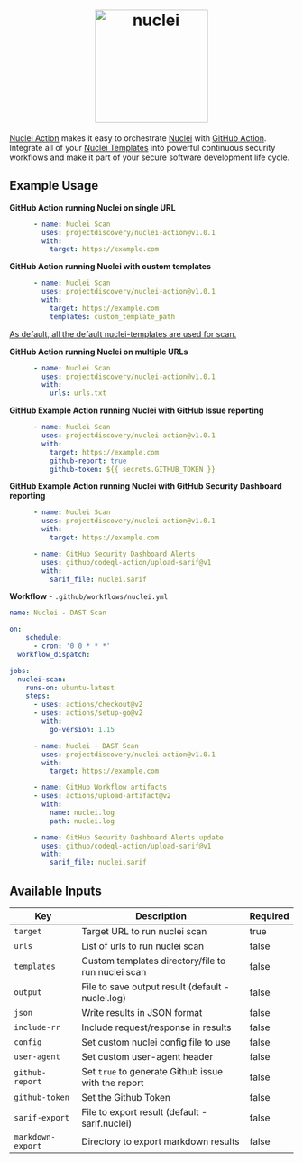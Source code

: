 <h1 align="center">
  <img src="https://github.com/projectdiscovery/nuclei/blob/master/static/nuclei-logo.png" alt="nuclei" width="200px"></a>
  <br>
</h1>

[Nuclei Action](https://github.com/projectdiscovery/nuclei-action) makes it easy to orchestrate [Nuclei](https://github.com/projectdiscovery/nuclei) with [GitHub Action](https://github.com/features/actions).
Integrate all of your [Nuclei Templates](https://github.com/projectdiscovery/nuclei-templates) into powerful continuous security workflows and make it part of your secure software development life cycle.



Example Usage
-----

**GitHub Action running Nuclei on single URL**

```yaml
      - name: Nuclei Scan
        uses: projectdiscovery/nuclei-action@v1.0.1
        with:
          target: https://example.com
```

**GitHub Action running Nuclei with custom templates**

```yaml
      - name: Nuclei Scan
        uses: projectdiscovery/nuclei-action@v1.0.1
        with:
          target: https://example.com
          templates: custom_template_path
```

<ins>As default, all the default [nuclei-templates](https://github.com/projectdiscovery/nuclei-templates) are used for scan.</ins>

**GitHub Action running Nuclei on multiple URLs**

```yaml
      - name: Nuclei Scan
        uses: projectdiscovery/nuclei-action@v1.0.1
        with:
          urls: urls.txt
```

**GitHub Example Action running Nuclei with GitHub Issue reporting**

```yaml
      - name: Nuclei Scan
        uses: projectdiscovery/nuclei-action@v1.0.1
        with:
          target: https://example.com
          github-report: true
          github-token: ${{ secrets.GITHUB_TOKEN }}
```

**GitHub Example Action running Nuclei with GitHub Security Dashboard reporting**

```yaml
      - name: Nuclei Scan
        uses: projectdiscovery/nuclei-action@v1.0.1
        with:
          target: https://example.com

      - name: GitHub Security Dashboard Alerts
        uses: github/codeql-action/upload-sarif@v1
        with:
          sarif_file: nuclei.sarif
```


**Workflow** - `.github/workflows/nuclei.yml`


```yaml
name: Nuclei - DAST Scan

on:
    schedule:
      - cron: '0 0 * * *'
  workflow_dispatch:

jobs:
  nuclei-scan:
    runs-on: ubuntu-latest
    steps:
      - uses: actions/checkout@v2
      - uses: actions/setup-go@v2
        with:
          go-version: 1.15

      - name: Nuclei - DAST Scan
        uses: projectdiscovery/nuclei-action@v1.0.1
        with:
          target: https://example.com

      - name: GitHub Workflow artifacts
      - uses: actions/upload-artifact@v2
        with:
          name: nuclei.log
          path: nuclei.log

      - name: GitHub Security Dashboard Alerts update
        uses: github/codeql-action/upload-sarif@v1
        with:
          sarif_file: nuclei.sarif
```

Available Inputs
------

| Key               | Description                                         | Required |
| ----------------- | --------------------------------------------------- | -------- |
| `target`          | Target URL to run nuclei scan                       | true     |
| `urls`            | List of urls to run nuclei scan                     | false    |
| `templates`       | Custom templates directory/file to run nuclei scan  | false    |
| `output`          | File to save output result (default - nuclei.log)   | false    |
| `json`            | Write results in JSON format                        | false    |
| `include-rr`      | Include request/response in results                 | false    |
| `config`          | Set custom nuclei config file to use                | false    |
| `user-agent`      | Set custom user-agent header                        | false    |
| `github-report`   | Set `true` to generate Github issue with the report | false    |
| `github-token`    | Set the Github Token                                | false    |
| `sarif-export`    | File to export result (default - sarif.nuclei)      | false    |
| `markdown-export` | Directory to export markdown results                | false    |
